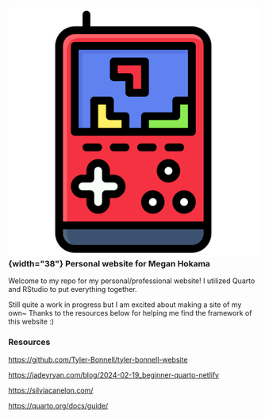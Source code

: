 ### ![](images/icon.png){width="38"} Personal website for Megan Hokama

Welcome to my repo for my personal/professional website! I utilized Quarto and RStudio to put everything together.

Still quite a work in progress but I am excited about making a site of my own\~ Thanks to the resources below for helping me find the framework of this website :)

### Resources

https://github.com/Tyler-Bonnell/tyler-bonnell-website

https://jadeyryan.com/blog/2024-02-19_beginner-quarto-netlify

https://silviacanelon.com/

https://quarto.org/docs/guide/
